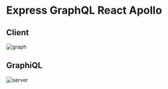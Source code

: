 # Express GraphQL React Apollo

## Client

![graph](https://user-images.githubusercontent.com/7778803/91444980-eac4fd80-e88e-11ea-93f5-f3248313900e.png)

## GraphiQL

![server](https://user-images.githubusercontent.com/7778803/91445167-39729780-e88f-11ea-82a8-5f241be59e2f.png)
